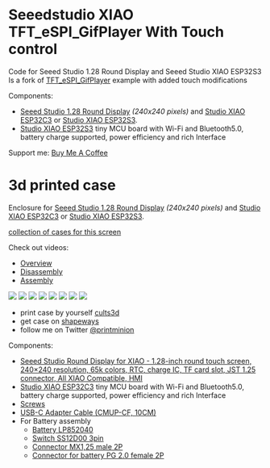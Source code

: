 # Seeedstudio XIAO TFT_eSPI_GifPlayer With Touch control
Code for Seeed Studio 1.28 Round Display and Seeed Studio XIAO ESP32S3
Is a fork of [TFT_eSPI_GifPlayer](https://github.com/Seeed-Studio/Seeed_Arduino_RoundDisplay/tree/main/examples/TFT_eSPI_GifPlayer) example with added touch modifications

Components:
- [Seeed Studio 1.28 Round Display](https://www.seeedstudio.com/Seeed-Studio-Round-Display-for-XIAO-p-5638.html?queryID=928f4e218d4eaf5f2a77c841f268b17f&objectID=5638&indexName=bazaar_retailer_products) *(240x240 pixels)* and [Studio XIAO ESP32C3](https://www.seeedstudio.com/Seeed-XIAO-ESP32C3-p-5431.html) or [Studio XIAO ESP32S3](https://www.seeedstudio.com/XIAO-ESP32S3-p-5627.html).
- [Studio XIAO ESP32S3](https://www.seeedstudio.com/Seeed-XIAO-ESP32C3-p-5431.html) tiny MCU board with Wi-Fi and Bluetooth5.0, battery charge supported, power efficiency and rich Interface

Support me: [Buy Me A Coffee](https://www.buymeacoffee.com/printminion)

# 3d printed case
Enclosure for [Seeed Studio 1.28 Round Display](https://www.seeedstudio.com/Seeed-Studio-Round-Display-for-XIAO-p-5638.html?queryID=928f4e218d4eaf5f2a77c841f268b17f&objectID=5638&indexName=bazaar_retailer_products) *(240x240 pixels)* and [Studio XIAO ESP32C3](https://www.seeedstudio.com/Seeed-XIAO-ESP32C3-p-5431.html) or [Studio XIAO ESP32S3](https://www.seeedstudio.com/XIAO-ESP32S3-p-5627.html).

[collection of cases for this screen](https://cults3d.com/en/design-collections/printminion/seeed-studio-round-display-for-xiao-1-28-inch-round-touch-screen-240x240)

Check out videos:
- [Overview](https://www.youtube.com/watch?v=ahHhqOX7bnU&list=PLFmnthuksGmygz3sO5g7YNrulodxvZLMR&index=1)
- [Disassembly](https://www.youtube.com/watch?v=CCpf--G0LIk&list=PLFmnthuksGmygz3sO5g7YNrulodxvZLMR&index=2)
- [Assembly](https://www.youtube.com/watch?v=qn8rkIOUXXI&list=PLFmnthuksGmygz3sO5g7YNrulodxvZLMR&index=3)


![](assets/01_104030087_drxO1-bump_legs-v32.png)
![](assets/02-104030087_drxO1-short_legs-v32.png)
![](assets/03-104030087_drxO1-straight_long_legs-v32.png)
![](assets/04-104030087_drxO1-scary_finger_legs-v32.png)
![](assets/05-104030087_drxO1-scary_finger_legs-v32.png)
![](assets/PXL_20230611_171226277.jpg)
![](assets/PXL_20230611_171325293.jpg)
![](assets/PXL_20230611_171341001.jpg)

* print case by yourself [cults3d](https://cults3d.com/en/design-collections/printminion/various-cases-for-waveshare-1-28inch-lcd-display-and-studio-xiao-esp32c3)
* get case on [shapeways](https://www.shapeways.com/shops/printminion)
* follow me on Twitter [@printminion](https://twitter.com/printminion)


Components:
- [Seeed Studio Round Display for XIAO - 1.28-inch round touch screen, 240×240 resolution, 65k colors, RTC, charge IC, TF card slot, JST 1.25 connector, All XIAO Compatible, HMI](https://www.seeedstudio.com/Seeed-Studio-Round-Display-for-XIAO-p-5638.html?queryID=928f4e218d4eaf5f2a77c841f268b17f&objectID=5638&indexName=bazaar_retailer_products)
- [Studio XIAO ESP32C3](https://www.seeedstudio.com/Seeed-XIAO-ESP32C3-p-5431.html) tiny MCU board with Wi-Fi and Bluetooth5.0, battery charge supported, power efficiency and rich Interface
- [Screws](https://amzn.to/3CkXUDs)
- [USB-C Adapter Cable (CMUP-CF, 10CM)](https://de.aliexpress.com/item/1005005416767887.html)
- For Battery assembly
    - [Battery LP852040](https://amzn.to/3J7gliF)
    - [Switch SS12D00 3pin](https://amzn.to/43yqVYp)
    - [Connector MX1,25 male 2P](https://amzn.to/43zPvb9)
    - [Connector for battery PG 2.0 female 2P](https://amzn.to/3N3io8B)
